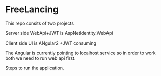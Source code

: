 # FreeLancing
This repo consits of two projects

Server side WebApi+JWT is AspNetIdentity.WebApi

Client side UI is ANgular2 +JWT consuming

The Angular is currently pointing to localhost service so in order to work both we need to run web api first.


Steps to run the application.

